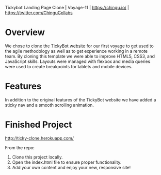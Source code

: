 Tickybot Landing Page Clone | Voyage-11 | https://chingu.io/ | https://twitter.com/ChinguCollabs

# Overview
We chose to clone the <a href="https://tickybott.herokuapp.com" target="_blank">TickyBot website</a> for our first voyage to get used to the agile methodology as well as to get experience working in a remote team. By cloning this template we were able to improve HTML5, CSS3, and JavaScript skills. Layouts were managed with flexbox and media queries were used to create breakpoints for tablets and mobile devices.

# Features
In addition to the original features of the TickyBot website we have added a sticky nav and a smooth scrolling animation.

# Finished Project
http://ticky-clone.herokuapp.com/

From the repo:

  1. Clone this project locally.
  2. Open the index.html file to ensure proper functionality.
  3. Add your own content and enjoy your new, responsive site!



